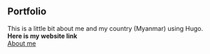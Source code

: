 ## Portfolio
This is a little bit about me and my country (Myanmar) using Hugo. <br> 
**Here is my website link** <br> [About me](https://waiyankyawbelu.github.io)
